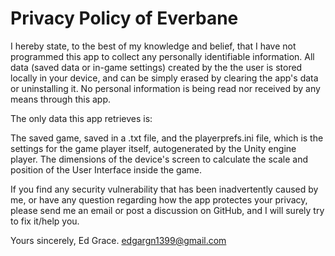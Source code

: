 # Privacy Policy of Everbane

I hereby state, to the best of my knowledge and belief, that I have not programmed this app to collect any personally identifiable information. All data (saved data or in-game settings) created by the the user is stored locally in your device, and can be simply erased by clearing the app's data or uninstalling it. No personal information is being read nor received by any means through this app.

The only data this app retrieves is:

The saved game, saved in a .txt file, and the playerprefs.ini file, which is the settings for the game player itself, autogenerated by the Unity engine player.
The dimensions of the device's screen to calculate the scale and position of the User Interface inside the game.

If you find any security vulnerability that has been inadvertently caused by me, or have any question regarding how the app protectes your privacy, please send me an email or post a discussion on GitHub, and I will surely try to fix it/help you.

Yours sincerely, Ed Grace. edgargn1399@gmail.com
